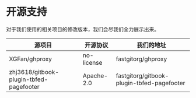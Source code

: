 # 开源支持

对于我们使用的相关项目的修改版本，我们会尽我们全力展示出来。

| 源项目 | 开源协议 | 我们的地址 |
| ------ | ------- | ---------- |
| XGFan/ghproxy | no-license | fastgitorg/ghproxy |
| zhj3618/gitbook-plugin-tbfed-pagefooter | Apache-2.0 | fastgitorg/gitbook-plugin-tbfed-pagefooter |
